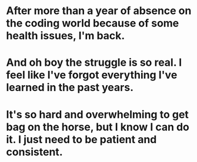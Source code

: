 # After more than a year of absence on the coding world because of some health issues, I'm back.

# And oh boy the struggle is so real. I feel like I've forgot everything I've learned in the past years.

# It's so hard and overwhelming to get bag on the horse, but I know I can do it. I just need to be patient and consistent.
